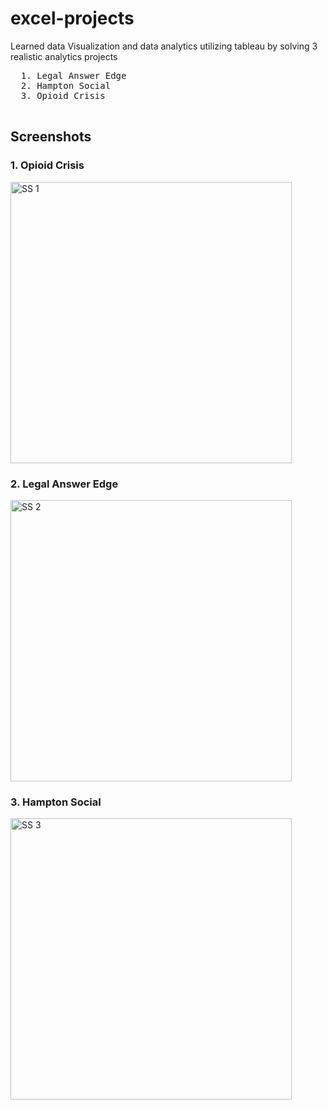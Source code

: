 # excel-projects
Learned data Visualization and data analytics utilizing tableau by solving 3 realistic analytics projects

 <pre>
  1. Legal Answer Edge  
  2. Hampton Social            
  3. Opioid Crisis            
  </pre>

## Screenshots

### 1. Opioid Crisis

<img src="https://github.com/Peaganciara/opioid_crisisimg/blob/main/opioid%20image.JPG" width="450" height="auto" alt="SS 1"/>

### 2. Legal Answer Edge

<img src="https://github.com/Peaganciara/laescreenshoot/blob/main/lae%20capture.JPG" width="450" height="auto" alt="SS 2"/>

### 3. Hampton Social

<img src="https://github.com/Peaganciara/hsimg/blob/main/hsimg.JPG" width="450" height="auto" alt="SS 3"/>
